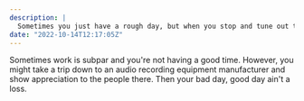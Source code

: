 ```yaml
---
description: |
  Sometimes you just have a rough day, but when you stop and tune out the noise you might find a good day.
date: "2022-10-14T12:17:05Z"
---
```


Sometimes work is subpar and you're not having a good time. However, you might take a trip down to an audio recording equipment manufacturer and show appreciation to the people there. Then your bad day, good day ain't a loss.
